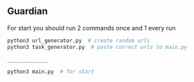 ## Guardian

For start you should run 2 commands once and 1 every run

```bash
python3 url_generator.py  # create random urls
python3 task_generator.py  # paste correct urls to main.py

_____________

python3 main.py  # for start

```

